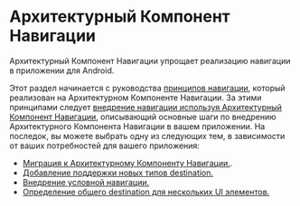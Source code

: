 # Архитектурный Компонент Навигации

Архитектурный Компонент Навигации упрощает реализацию навигации в приложении для Android.

Этот раздел начинается с руководства [принципов навигации](/navigation/navigation-principles.md), который реализован на Архитектурном Компоненте Навигации.
За этими принципами следует [внедрение навигации используя Архитектурный Компонент Навигации](/navigation/navigation-implementing.md), описывающий основные шаги по внедрению Архитектурного Компонента Навигации в вашем приложении.
На последок, вы можете выбрать одну из следующих тем, в зависимости от ваших потребностей для вашего приложения:

-   [Миграция к Архитектурному Компоненту Навигации.](/navigation/navigation-migrate.md).
-   [Добавление поддержки новых типов destination.](/navigation/navigation-add.new.md)
-   [Внедрение условной навигации.](https://developer.android.com/topic/libraries/architecture/navigation/navigation-conditional.html)
-   [Определение общего destination для нескольких  UI элементов.](https://developer.android.com/topic/libraries/architecture/navigation/navigation-global-action.html)
